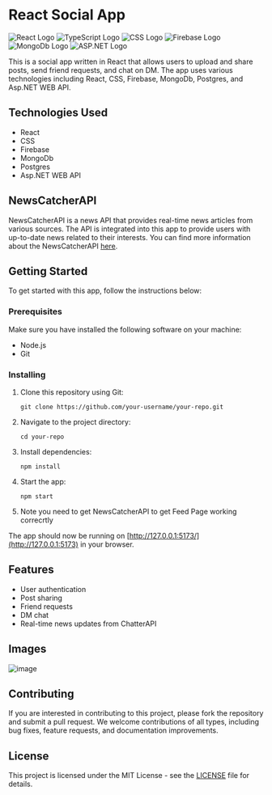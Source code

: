 # React Social App

![React Logo](https://img.icons8.com/color/48/000000/react-native.png)
![TypeScript Logo](https://img.icons8.com/color/48/000000/typescript.png)
![CSS Logo](https://img.icons8.com/color/48/000000/css3.png)
![Firebase Logo](https://img.icons8.com/color/48/000000/firebase.png)
![MongoDb Logo](https://img.icons8.com/color/48/000000/mongodb.png)
![ASP.NET Logo](https://img.icons8.com/color/48/000000/asp.png)

This is a social app written in React that allows users to upload and share posts, send friend requests, and chat on DM. The app uses various technologies including React, CSS, Firebase, MongoDb, Postgres, and Asp.NET WEB API.

## Technologies Used

- React
- CSS
- Firebase
- MongoDb
- Postgres
- Asp.NET WEB API

## NewsCatcherAPI

NewsCatcherAPI is a news API that provides real-time news articles from various sources. The API is integrated into this app to provide users with up-to-date news related to their interests. You can find more information about the NewsCatcherAPI [here](https://newscatcherapi.com/).

## Getting Started

To get started with this app, follow the instructions below:

### Prerequisites

Make sure you have installed the following software on your machine:

- Node.js
- Git

### Installing

1. Clone this repository using Git:
    ```
    git clone https://github.com/your-username/your-repo.git
    ```
2. Navigate to the project directory:
    ```
    cd your-repo
    ```
3. Install dependencies:
    ```
    npm install
    ```
4. Start the app:
    ```
    npm start
    ```
5. Note you need to get NewsCatcherAPI to get Feed Page working correcrtly

The app should now be running on [http://127.0.0.1:5173/](http://127.0.0.1:5173) in your browser.



## Features

- User authentication
- Post sharing
- Friend requests
- DM chat
- Real-time news updates from ChatterAPI

## Images

![image](https://github.com/Re1nGer/SocialApp/assets/63101847/546b5a4b-5e39-4989-99a2-e45f55cb8d4f)




## Contributing

If you are interested in contributing to this project, please fork the repository and submit a pull request. We welcome contributions of all types, including bug fixes, feature requests, and documentation improvements.

## License

This project is licensed under the MIT License - see the [LICENSE](LICENSE) file for details.
